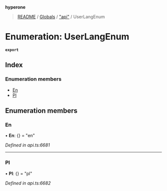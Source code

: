 **hyperone**

> [README](../README.md) / [Globals](../globals.md) / ["api"](../modules/_api_.md) / UserLangEnum

# Enumeration: UserLangEnum

**`export`** 

## Index

### Enumeration members

* [En](_api_.userlangenum.md#en)
* [Pl](_api_.userlangenum.md#pl)

## Enumeration members

### En

•  **En**: {} = "en"

*Defined in api.ts:6681*

___

### Pl

•  **Pl**: {} = "pl"

*Defined in api.ts:6682*
